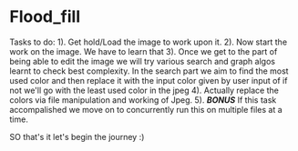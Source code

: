 # Flood_fill
Tasks to do:
1). Get hold/Load the image to work upon it.
2). Now start the work on the image. We have to learn that
3). Once we get to the part of being able to edit the image we will try various search and graph algos learnt to check best complexity.
In the search part we aim to find the most used color and then replace it with the input color given by user input of if not we'll go with the least used color in the jpeg
4). Actually replace the colors via file manipulation and working of Jpeg.
5). ***BONUS*** If this task accompalished we move on to concurrently run this on multiple files at a time.


SO that's it let's begin the journey :)

